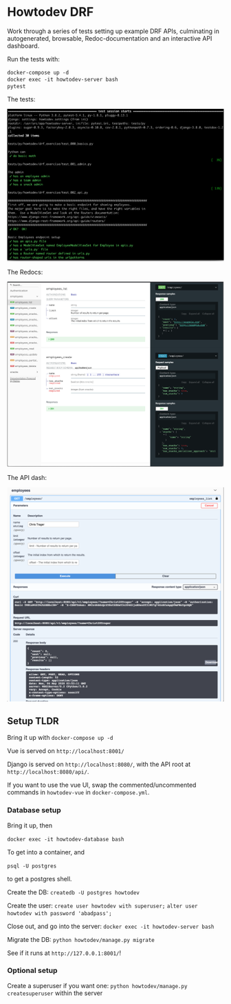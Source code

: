 # Howtodev DRF

Work through a series of tests setting up example DRF APIs, culminating in autogenerated, browsable, Redoc-documentation and an interactive API dashboard.

Run the tests with:

    docker-compose up -d
    docker exec -it howtodev-server bash
    pytest

The tests:

![Guidebook](howtodev-server/img/guidebook.png)

The Redocs:

![Redocs](howtodev-server/img/redocs.png)

The API dash:

![Swagger](howtodev-server/img/swagger.png)

## Setup TLDR

Bring it up with `docker-compose up -d`

Vue is served on `http://localhost:8001/`

Django is served on `http://localhost:8080/`, with the API root at `http://localhost:8080/api/`.

If you want to use the vue UI, swap the commented/uncommented commands in `howtodev-vue` in `docker-compose.yml`.

### Database setup

Bring it up, then

`docker exec -it howtodev-database bash`

To get into a container, and

`psql -U postgres`

to get a postgres shell.

Create the DB:
`createdb -U postgres howtodev`

Create the user:
`create user howtodev with superuser;`
`alter user howtodev with password 'abadpass';`

Close out, and go into the server:
`docker exec -it howtodev-server bash`

Migrate the DB:
`python howtodev/manage.py migrate`

See if it runs at `http://127.0.0.1:8001/`!

### Optional setup

Create a superuser if you want one:
`python howtodev/manage.py createsuperuser` within the server
